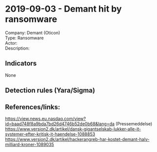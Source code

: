 # 2019-09-03 - Demant hit by ransomware  
Company: Demant (Oticon)  
Type: Ransomware  
Actor:   
Description:  

## Indicators  
None  

## Detection rules (Yara/Sigma)

## References/links:
https://view.news.eu.nasdaq.com/view?id=baad748f8a9bda7bd26d4746b52de0b68&lang=da (Pressemeddelse)  
https://www.version2.dk/artikel/dansk-gigantselskab-lukker-alle-it-systemer-efter-kritisk-it-haendelse-1088853  
https://www.version2.dk/artikel/hackerangreb-har-kostet-demant-halv-milliard-kroner-1089035  
